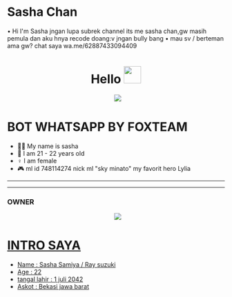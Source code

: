 
# Sasha Chan

• Hi I'm Sasha jngan lupa subrek channel its me sasha chan,gw masih pemula dan aku hnya recode doang:v jngan bully bang
• mau sv / berteman ama gw? chat saya wa.me/62887433094409

<h1 align="center">Hello <img src="https://user-images.githubusercontent.com/1303154/88677602-1635ba80-d120-11ea-84d8-d263ba5fc3c0.gif" width="40px" alt=""><br></h1>
<p align="center">
  <img src="https://user-images.githubusercontent.com/99161705/154454744-a320338b-3027-450a-924e-d2a79a6635e1.jpg" />
</p> 


# BOT WHATSAPP BY FOXTEAM

<p align="center"> 

- 👨‍💻 My name is sasha 
- 📌 I am 21 - 22 years old 
- ♀️ I am female
- 🎮 ml id 748114274 nick ml "sky minato" my favorit hero Lylia

</p> 

------




------ 



### OWNER
<p align="center">
  <a href="https://wa.me/62887433094409?text=Halo"><img src="https://img.shields.io/badge/WhatsApp-25D366?style=for-the-badge&logo=whatsapp&logoColor=white" /><br>
    
# INTRO SAYA
    
<p align="center">
  
 - Name : Sasha Samiya / Ray suzuki
 - Age : 22
 - tangal lahir : 1 juli 2042
 - Askot : Bekasi jawa barat



